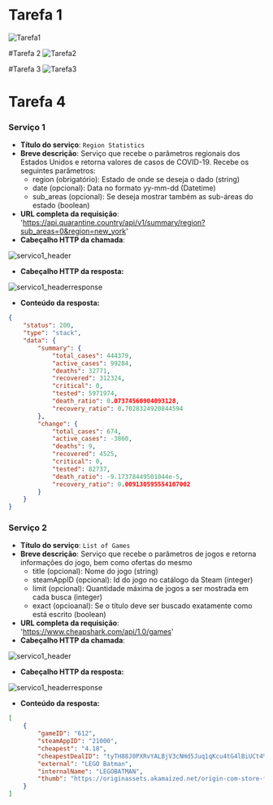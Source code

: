# Tarefa 1
![Tarefa1](https://github.com/felipevboas/inf331/blob/master/lab04/images/Tarefa1.png?raw=true)

#Tarefa 2
![Tarefa2](https://github.com/felipevboas/inf331/blob/master/lab04/images/Tarefa2.png?raw=true)

#Tarefa 3
![Tarefa3](https://github.com/felipevboas/inf331/blob/master/lab04/images/Tarefa3.png?raw=true)

# Tarefa 4
### Serviço 1
* **Título do serviço**: `Region Statistics`
* **Breve descrição**:
  Serviço que recebe o parâmetros regionais dos Estados Unidos e retorna valores de casos de COVID-19. Recebe os seguintes parâmetros:
  - region (obrigatório): Estado de onde se deseja o dado (string)
  - date (opcional): Data no formato yy-mm-dd (Datetime)
  - sub_areas (opcional): Se deseja mostrar também as sub-áreas do estado (boolean)
* **URL completa da requisição**: 'https://api.quarantine.country/api/v1/summary/region?sub_areas=0&region=new_york'
* **Cabeçalho HTTP da chamada**:

![servico1_header](https://github.com/felipevboas/inf331/blob/master/lab04/images/servico1_header.PNG?raw=true)
* **Cabeçalho HTTP da resposta:**

![servico1_headerresponse](https://github.com/felipevboas/inf331/blob/master/lab04/images/servico1_headerresponse.PNG?raw=true)
* **Conteúdo da resposta:**
~~~json
{
    "status": 200,
    "type": "stack",
    "data": {
        "summary": {
            "total_cases": 444379,
            "active_cases": 99284,
            "deaths": 32771,
            "recovered": 312324,
            "critical": 0,
            "tested": 5971974,
            "death_ratio": 0.07374560904093128,
            "recovery_ratio": 0.7028324920844594
        },
        "change": {
            "total_cases": 674,
            "active_cases": -3860,
            "deaths": 9,
            "recovered": 4525,
            "critical": 0,
            "tested": 82737,
            "death_ratio": -9.17378449501044e-5,
            "recovery_ratio": 0.009130595554107002
        }
    }
}
~~~

### Serviço 2
* **Título do serviço**: `List of Games`
* **Breve descrição**:
  Serviço que recebe o parâmetros de jogos e retorna informações do jogo, bem como ofertas do mesmo
  - title (opcional): Nome do jogo (string)
  - steamAppID (opcional): Id do jogo no catálogo da Steam (integer)
  - limit (opcional): Quantidade máxima de jogos a ser mostrada em cada busca (integer)
  - exact (opcioanal): Se o título deve ser buscado exatamente como está escrito (boolean)
* **URL completa da requisição**: 'https://www.cheapshark.com/api/1.0/games'
* **Cabeçalho HTTP da chamada**:

![servico1_header](https://github.com/felipevboas/inf331/blob/master/lab04/images/servico1_header.PNG?raw=true)
* **Cabeçalho HTTP da resposta:**

![servico1_headerresponse](https://github.com/felipevboas/inf331/blob/master/lab04/images/servico1_headerresponse.PNG?raw=true)
* **Conteúdo da resposta:**
~~~json
[
    {
        "gameID": "612",
        "steamAppID": "21000",
        "cheapest": "4.18",
        "cheapestDealID": "tyTH88J0PXRvYALBjV3cNHd5Juq1qKcu4tG4lBiUCt4%3D",
        "external": "LEGO Batman",
        "internalName": "LEGOBATMAN",
        "thumb": "https://originassets.akamaized.net/origin-com-store-final-assets-prod/195763/142.0x200.0/1040463_MB_142x200_en_US_^_2017-09-08-15-21-36_d7034d41216b6dc201fb20e0cee37c1e66190a11.jpg"
    }
]
~~~